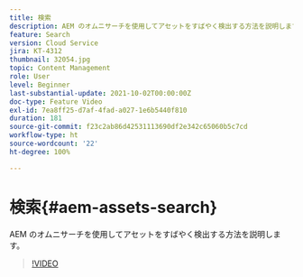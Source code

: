 ```yaml
---
title: 検索
description: AEM のオムニサーチを使用してアセットをすばやく検出する方法を説明します。
feature: Search
version: Cloud Service
jira: KT-4312
thumbnail: 32054.jpg
topic: Content Management
role: User
level: Beginner
last-substantial-update: 2021-10-02T00:00:00Z
doc-type: Feature Video
exl-id: 7ea8ff25-d7af-4fad-a027-1e6b5440f810
duration: 181
source-git-commit: f23c2ab86d42531113690df2e342c65060b5c7cd
workflow-type: ht
source-wordcount: '22'
ht-degree: 100%

---
```


# 検索{#aem-assets-search}

AEM のオムニサーチを使用してアセットをすばやく検出する方法を説明します。

>[!VIDEO](https://video.tv.adobe.com/v/32054?quality=12&learn=on)
